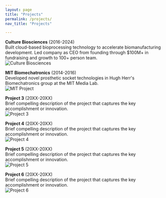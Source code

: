 ```yaml
---
layout: page
title: "Projects"
permalink: /projects/
nav_title: "Projects"

---
```


**Culture Biosciences** (2016-2024)  
Built cloud-based bioprocessing technology to accelerate biomanufacturing development. Led company as CEO from founding through $100M+ in fundraising and growth to 100+ person team.  
![Culture Biosciences](https://images.unsplash.com/photo-1532187863486-abf9dbad1b69?w=800&h=400&fit=crop)

**MIT Biomechatronics** (2014-2016)  
Developed novel prosthetic socket technologies in Hugh Herr's Biomechatronics group at the MIT Media Lab.  
![MIT Project](https://images.unsplash.com/photo-1530973428-5bf2db2e4d71?w=800&h=400&fit=crop)

**Project 3** (20XX-20XX)  
Brief compelling description of the project that captures the key accomplishment or innovation.  
![Project 3](https://images.unsplash.com/photo-1581093458791-9f3c3900df4b?w=800&h=400&fit=crop)

**Project 4** (20XX-20XX)  
Brief compelling description of the project that captures the key accomplishment or innovation.  
![Project 4](https://images.unsplash.com/photo-1581094794329-c8112c4e5d44?w=800&h=400&fit=crop)

**Project 5** (20XX-20XX)  
Brief compelling description of the project that captures the key accomplishment or innovation.  
![Project 5](https://images.unsplash.com/photo-1532187863486-abf9dbad1b69?w=800&h=400&fit=crop)

**Project 6** (20XX-20XX)  
Brief compelling description of the project that captures the key accomplishment or innovation.  
![Project 6](https://images.unsplash.com/photo-1581093588401-fdd3915c912f?w=800&h=400&fit=crop) 